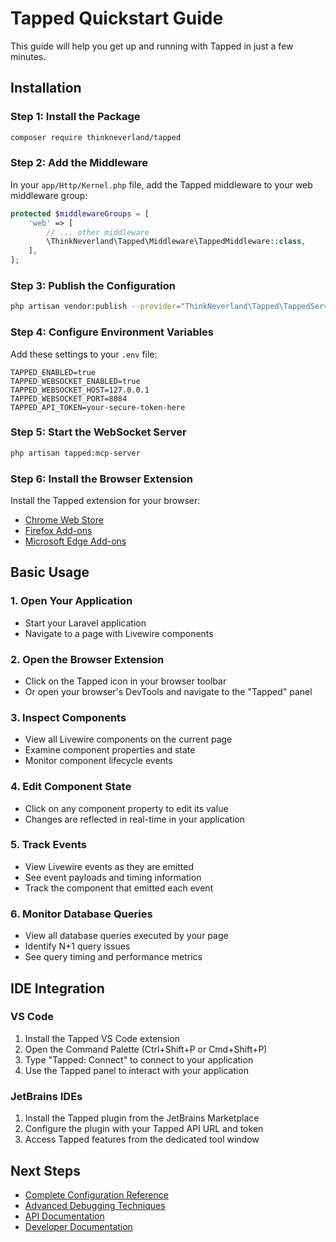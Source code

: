 # Tapped Quickstart Guide

This guide will help you get up and running with Tapped in just a few minutes.

## Installation

### Step 1: Install the Package

```bash
composer require thinkneverland/tapped
```

### Step 2: Add the Middleware

In your `app/Http/Kernel.php` file, add the Tapped middleware to your web middleware group:

```php
protected $middlewareGroups = [
    'web' => [
        // ... other middleware
        \ThinkNeverland\Tapped\Middleware\TappedMiddleware::class,
    ],
];
```

### Step 3: Publish the Configuration

```bash
php artisan vendor:publish --provider="ThinkNeverland\Tapped\TappedServiceProvider"
```

### Step 4: Configure Environment Variables

Add these settings to your `.env` file:

```
TAPPED_ENABLED=true
TAPPED_WEBSOCKET_ENABLED=true
TAPPED_WEBSOCKET_HOST=127.0.0.1
TAPPED_WEBSOCKET_PORT=8084
TAPPED_API_TOKEN=your-secure-token-here
```

### Step 5: Start the WebSocket Server

```bash
php artisan tapped:mcp-server
```

### Step 6: Install the Browser Extension

Install the Tapped extension for your browser:
- [Chrome Web Store](https://chrome.google.com/webstore/detail/tapped/tapped-extension-id)
- [Firefox Add-ons](https://addons.mozilla.org/en-US/firefox/addon/tapped/)
- [Microsoft Edge Add-ons](https://microsoftedge.microsoft.com/addons/detail/tapped/tapped-extension-id)

## Basic Usage

### 1. Open Your Application

- Start your Laravel application
- Navigate to a page with Livewire components

### 2. Open the Browser Extension

- Click on the Tapped icon in your browser toolbar
- Or open your browser's DevTools and navigate to the "Tapped" panel

### 3. Inspect Components

- View all Livewire components on the current page
- Examine component properties and state
- Monitor component lifecycle events

### 4. Edit Component State

- Click on any component property to edit its value
- Changes are reflected in real-time in your application

### 5. Track Events

- View Livewire events as they are emitted
- See event payloads and timing information
- Track the component that emitted each event

### 6. Monitor Database Queries

- View all database queries executed by your page
- Identify N+1 query issues
- See query timing and performance metrics

## IDE Integration

### VS Code

1. Install the Tapped VS Code extension
2. Open the Command Palette (Ctrl+Shift+P or Cmd+Shift+P)
3. Type "Tapped: Connect" to connect to your application
4. Use the Tapped panel to interact with your application

### JetBrains IDEs

1. Install the Tapped plugin from the JetBrains Marketplace
2. Configure the plugin with your Tapped API URL and token
3. Access Tapped features from the dedicated tool window

## Next Steps

- [Complete Configuration Reference](configuration/README.md)
- [Advanced Debugging Techniques](user-guides/README.md)
- [API Documentation](api/README.md)
- [Developer Documentation](developer/README.md)
